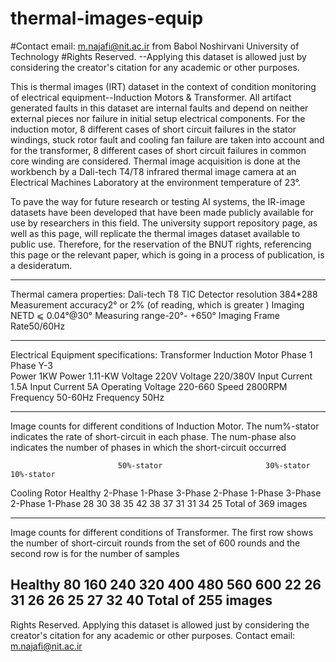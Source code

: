 # thermal-images-equip
#Contact email: m.najafi@nit.ac.ir from Babol Noshirvani University of Technology
#Rights Reserved. 
--Applying this dataset is allowed just by considering the creator's citation for any academic or other purposes.

This is thermal images (IRT) dataset in the context of condition monitoring of electrical equipment--Induction Motors & Transformer. All artifact generated faults in this dataset are internal faults and depend on neither external pieces nor failure in initial setup electrical components. For the induction motor, 8 different cases of short circuit failures in the stator windings, stuck rotor fault and cooling fan failure are taken into account and for the transformer, 8 different cases of short circuit failures in common core winding are considered. Thermal image acquisition is done at the workbench by a Dali-tech T4/T8 infrared thermal image camera at an Electrical Machines Laboratory at the environment temperature of 23°.

To pave the way for future research or testing AI systems, the IR-image datasets have been developed that have been made publicly available for use by researchers in this field. The university support repository page, as well as this page, will replicate the thermal images dataset available to public use. Therefore, for the reservation of the BNUT rights,  referencing this page or the relevant paper, which is going in a process of publication, is a desideratum.

-----------------------------------------------------------------------------------------
Thermal camera properties: 
Dali-tech T8 TIC
Detector resolution 384*288
Measurement accuracy2° or 2% (of reading, which is greater )
Imaging NETD ⩽ 0.04°@30°
Measuring range-20°- +650°
Imaging Frame Rate50/60Hz 


-----------------------------------------------------------------------------------------

Electrical Equipment specifications:
                    Transformer                        Induction Motor
Phase               1             Phase                 Y-3  
Power               1KW          Power                 1.11-KW
Voltage             220V          Voltage               220/380V
Input Current       1.5A          Input Current         5A
Operating Voltage   220-660       Speed                 2800RPM
Frequency           50-60Hz       Frequency             50Hz

-----------------------------------------------------------------------------------------
Image counts for different conditions of Induction Motor. The num%-stator indicates the rate of short-circuit in each phase. The num-phase also indicates the number of phases in which the short-circuit occurred


                            50%-stator                       30%-stator                        10%-stator
Cooling      Rotor                                                                                                             Healthy
                            2-Phase     1-Phase       3-Phase   2-Phase      1-Phase       3-Phase   2-Phase      1-Phase
 28            30            38          35             42        38          37           31        31           34             25
Total of 369 images   


-----------------------------------------------------------------------------------------
Image counts for different conditions of Transformer. The first row shows the number of short-circuit rounds from the set of 600 rounds and the second row is for the number of samples

Healthy         80       160      240        320       400       480        560          600
  22            26        31       26         26       25        27          32           40
Total of 255 images
-----------------------------------------------------------------------------------------
Rights Reserved. 
Applying this dataset is allowed just by considering the creator's citation for any academic or other purposes.
Contact email: m.najafi@nit.ac.ir
